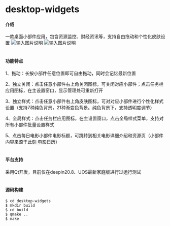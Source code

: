 # desktop-widgets

#### **介绍**
一款桌面小部件应用，包含资源监控、财经资讯等，支持自由拖动和个性化皮肤设置
![输入图片说明](https://foruda.gitee.com/images/1678249542874209061/1a147344_8036574.jpeg "1.jpg")
![输入图片说明](https://foruda.gitee.com/images/1678249555300087504/fcffa449_8036574.jpeg "2.jpg")  
&nbsp;
#### 功能特点
1、拖动：长按小部件任意位置即可自由拖动，同时会记忆最新位置

2、独立关闭：点击任意小部件右上角关闭图标，可关闭对应小部件；点击任务栏应用图标，在主设置窗口，显示管理处可重新打开

3、独立样式：点击任意小部件右上角皮肤图标，可对对应小部件进行个性化样式设置（支持7种纯色背景，21种渐变色背景。纯色背景下，支持透明度调节）

4、全局样式：点击任务栏应用图标，在主设置窗口，点击全局样式菜单，支持对所有小部件批量设置样式

5、点击每日电影小部件电影标题，可跳转到相关电影详细介绍和资源页（小部件内容来源于[此刻·电影日历](https://www.cikeee.com)）  
&nbsp;
#### 平台支持
采用Qt开发，目前仅在deepin20.8、UOS最新家庭版进行过运行测试  
&nbsp;  
#### 源码构建

```
$ cd desktop-widgets
$ mkdir build
$ cd build
$ qmake ..
$ make
```
